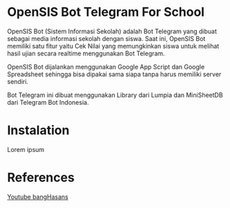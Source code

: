 # OpenSIS Bot Telegram For School
OpenSIS Bot (Sistem Informasi Sekolah) adalah Bot Telegram yang dibuat sebagai media informasi sekolah dengan siswa. Saat ini, OpenSIS Bot memiliki satu fitur yaitu Cek Nilai yang memungkinkan siswa untuk melihat hasil ujian secara realtime menggunakan Bot Telegram. 

OpenSIS Bot dijalankan menggunakan Google App Script dan Google Spreadsheet sehingga bisa dipakai sama siapa tanpa harus memiliki server sendiri. 

Bot Telegram ini dibuat menggunakan Library dari Lumpia dan MiniSheetDB dari Telegram Bot Indonesia. 


# Instalation 
Lorem ipsum

# References 

<a href="https://www.youtube.com/c/bangHasans">Youtube bangHasans</a>

